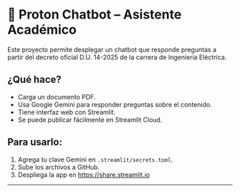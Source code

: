 # 🤖 Proton Chatbot – Asistente Académico

Este proyecto permite desplegar un chatbot que responde preguntas a partir del decreto oficial D.U. 14-2025 de la carrera de Ingeniería Eléctrica.

## ¿Qué hace?
- Carga un documento PDF.
- Usa Google Gemini para responder preguntas sobre el contenido.
- Tiene interfaz web con Streamlit.
- Se puede publicar fácilmente en Streamlit Cloud.

## Para usarlo:
1. Agrega tu clave Gemini en `.streamlit/secrets.toml`.
2. Sube los archivos a GitHub.
3. Despliega la app en https://share.streamlit.io

---